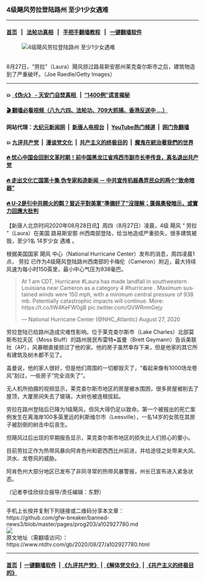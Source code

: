 ### 4级飓风劳拉登陆路州 至少1少女遇难
------------------------

#### [首页](https://github.com/gfw-breaker/banned-news3/blob/master/README.md) &nbsp;&nbsp;|&nbsp;&nbsp; [法轮功真相](https://github.com/begood0513/basic/blob/master/README.md)  &nbsp;&nbsp;|&nbsp;&nbsp; [手把手翻墙教程](https://github.com/gfw-breaker/guides/wiki)  &nbsp;&nbsp;|&nbsp;&nbsp; [一键翻墙软件](https://github.com/gfw-breaker/nogfw/blob/master/README.md)  



<div><div class="featured_image">
 <figure>
  <img alt="4级飓风劳拉登陆路州 至少1少女遇难" src="https://i.ntdtv.com/assets/uploads/2020/08/Untitled-31-800x450.jpg"/>
 </figure><br/>
 <span class="caption">
  8月27日，“劳拉”（Laura）飓风掠过路易斯安那州莱克查尔斯市之后，建筑物造到了严重破坏。（Joe Raedle/Getty Images）
 </span>
</div>
</div><hr/>

#### 💥 [《伪火》 - 天安门自焚真相 ](http://141.164.51.119:10000/videos/blog/weihuo.html)&nbsp; |&nbsp; [“1400例”谎言揭秘  ](http://141.164.51.119:10000/videos/blog/jiexi1400.html)

#### [ 🎬  翻墙必看视频（八九六四、法轮功、709大抓捕、香港反送中 ...）](https://github.com/gfw-breaker/links/blob/master/banned.md)

#### 网站代理：[大纪元新闻网](http://167.172.10.89:10080/gb/) &nbsp;|&nbsp; [新唐人电视台](http://167.172.10.89:8808/gb/)  &nbsp;|&nbsp; [YouTube热门频道](http://158.247.203.241/youtube.html) &nbsp;|&nbsp; [网门免翻墙](http://158.247.203.241:11000/show.aspx?name=ogHome)

#### 💥 [九评共产党](http://141.164.51.119:10000/videos/res/jiuping/)&nbsp; |&nbsp; [漫谈党文化](http://141.164.51.119:10000/videos/res/mtdwh/)&nbsp; |&nbsp; [共产主义的终极目的](http://141.164.51.119:10000/videos/res/zjmd/)&nbsp; |&nbsp; [魔鬼在統治著我們的世界](http://141.164.51.119:10000/videos/res/TheSpecter/)  

#### [ 🔥  忧心中国会回到文革时期！前中国黑龙江省鸡西市副市长李传良，真名退出共产党](http://141.164.51.119:10000/videos/news/quit01.html)

#### [ 🔥  走出文化亡国第十集 伪专家和造新闻 － 中共宣传机器愚弄民众的两个“致命暗器”](http://141.164.51.119:10000/videos/news/../res/zcwhwg/index.html)

#### [ 🔥  U-2是引中共開火的餌？習近平對美軍“準備好了”沒理解；蓬佩奧發暗示，或實力回應大批判](http://141.164.51.119:10000/videos/news/wenzhao01.html)

<div><div class="post_content" itemprop="articleBody">
 <p>
  【新唐人北京时间2020年08月28日讯】周四（8月27日）凌晨，4级
  <ok href="https://www.ntdtv.com/gb/飓风.htm">
   飓风
  </ok>
  “
  <ok href="https://www.ntdtv.com/gb/劳拉.htm">
   劳拉
  </ok>
  ”（Laura）在美国
  <ok href="https://www.ntdtv.com/gb/路易斯安那.htm">
   路易斯安那
  </ok>
  州西南部登陆，给当地造成严重损失，很多建筑被毁，至少1名
  <ok href="https://www.ntdtv.com/gb/14岁少女.htm">
   14岁少女
  </ok>
  <ok href="https://www.ntdtv.com/gb/遇难.htm">
   遇难
  </ok>
  。
 </p>
 <p>
  根据美国国家
  <ok href="https://www.ntdtv.com/gb/飓风.htm">
   飓风
  </ok>
  中心（National Hurricane Center）发布的消息，周四凌晨1点，
  <ok href="https://www.ntdtv.com/gb/劳拉.htm">
   劳拉
  </ok>
  已作为4级飓风登陆路州西南部的卡梅伦（Cameron）附近，最大持续风速为每小时150英里，最小中心气压为938毫巴。
 </p>
 <blockquote class="twitter-tweet">
  <p dir="ltr" lang="en">
   At 1 am CDT, Hurricane
   <ok href="https://twitter.com/hashtag/Laura?src=hash&amp;ref_src=twsrc%5Etfw">
    #Laura
   </ok>
   has made landfall in southwestern Louisiana near Cameron as a category 4
   <ok href="https://twitter.com/hashtag/hurricane?src=hash&amp;ref_src=twsrc%5Etfw">
    #hurricane
   </ok>
   . Maximum sustained winds were 150 mph, with a minimum central pressure of 938 mb. Potentially catastrophic impacts will continue. More:
   <ok href="https://t.co/tW4KeFW0gB">
    https://t.co/tW4KeFW0gB
   </ok>
   <ok href="https://t.co/GVWRnmGejy">
    pic.twitter.com/GVWRnmGejy
   </ok>
  </p>
  <p>
   — National Hurricane Center (@NHC_Atlantic)
   <ok href="https://twitter.com/NHC_Atlantic/status/1298864149804363776?ref_src=twsrc%5Etfw">
    August 27, 2020
   </ok>
  </p>
 </blockquote>
 <p>
  <script async="" charset="utf-8" src="https://platform.twitter.com/widgets.js">
  </script>
 </p>
 <p>
  <p>
   劳拉登陆已给路州造成灾难性影响。位于莱克查尔斯市（Lake Charles）北部莫斯布拉夫区（Moss Bluff）的路州居民布雷特•盖曼（Brett Geymann）告诉美联社（AP），风暴眼直接掠过了他的家。他的房子虽然幸存下来，但是他家的其它所有建筑及树木都不见了。
  </p>
  <p>
   盖曼说，他的家人很好，但是他们周围的一切都毁灭了，“看起来像有1000场龙卷风”刮过，一些房子“完全消失了”。
  </p>
  <p>
   无人机所拍摄的视频显示，莱克查尔斯市地区的房屋被水围困，很多房屋被削去了屋顶，大厦房间失去了玻璃，大树也被连根拔起。
  </p>
  <p>
   劳拉在路州登陆后已降为1级飓风，但风大得仍足以致命。第一个被报出的死亡案例发生在离海岸100多英里远的利斯维尔市（Leesville），一名14岁的女孩在其房子被刮倒的树击中后丧生。
  </p>
  <p>
   但飓风过后出现的早期报告显示，莱克查尔斯市地区的损失比人们担心的要小。
  </p>
  <p>
   目前劳拉正作为热带风暴向阿肯色州和密西西比州前进，并给途径之处带来大风、洪水、龙卷风的威胁。
  </p>
  <p>
   阿肯色州大部分地区已发布了非同寻常的热带风暴警报，州长已宣布进入紧急状态。
  </p>
  <p>
   （记者李佳欣综合报导/责任编辑：东野）
  </p>
  <div class="single_ad">
  </div>
 </p>
</div>
</div>
<hr/>
手机上长按并复制下列链接或二维码分享本文章：<br/>
https://github.com/gfw-breaker/banned-news3/blob/master/pages/prog203/a102927780.md <br/>
<a href='https://github.com/gfw-breaker/banned-news3/blob/master/pages/prog203/a102927780.md'><img src='https://github.com/gfw-breaker/banned-news3/blob/master/pages/prog203/a102927780.md.png'/></a> <br/>
原文地址（需翻墙访问）：https://www.ntdtv.com/gb/2020/08/27/a102927780.html


------------------------
#### [首页](https://github.com/gfw-breaker/banned-news3/blob/master/README.md) &nbsp;|&nbsp; [一键翻墙软件](https://github.com/gfw-breaker/nogfw/blob/master/README.md) &nbsp;| [《九评共产党》](https://github.com/gfw-breaker/9ping.md/blob/master/README.md#九评之一评共产党是什么) | [《解体党文化》](https://github.com/gfw-breaker/jtdwh.md/blob/master/README.md) | [《共产主义的终极目的》](https://github.com/gfw-breaker/gczydzjmd.md/blob/master/README.md)


<img src='http://gfw-breaker.win/banned-news3/pages/prog203/a102927780.md' width='0px' height='0px'/>